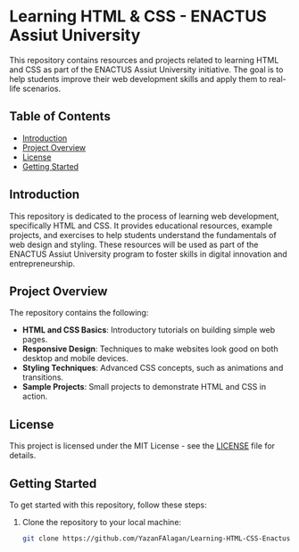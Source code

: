 # Learning HTML & CSS - ENACTUS Assiut University

This repository contains resources and projects related to learning HTML and CSS as part of the ENACTUS Assiut University initiative. The goal is to help students improve their web development skills and apply them to real-life scenarios.

## Table of Contents

- [Introduction](#introduction)
- [Project Overview](#project-overview)
- [License](#license)
- [Getting Started](#getting-started)

## Introduction

This repository is dedicated to the process of learning web development, specifically HTML and CSS. It provides educational resources, example projects, and exercises to help students understand the fundamentals of web design and styling. These resources will be used as part of the ENACTUS Assiut University program to foster skills in digital innovation and entrepreneurship.

## Project Overview

The repository contains the following:

- **HTML and CSS Basics**: Introductory tutorials on building simple web pages.
- **Responsive Design**: Techniques to make websites look good on both desktop and mobile devices.
- **Styling Techniques**: Advanced CSS concepts, such as animations and transitions.
- **Sample Projects**: Small projects to demonstrate HTML and CSS in action.

## License
This project is licensed under the MIT License - see the [LICENSE](LICENSE) file for details.

## Getting Started

To get started with this repository, follow these steps:

1. Clone the repository to your local machine:
   ```bash
   git clone https://github.com/YazanFAlagan/Learning-HTML-CSS-Enactus.git
